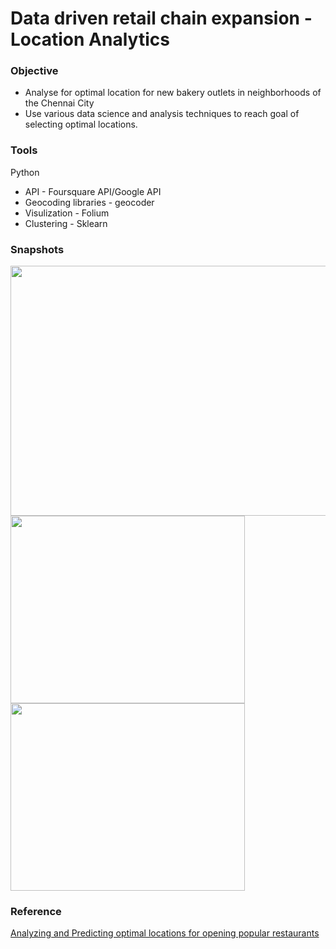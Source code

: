 # Data driven retail chain expansion - Location Analytics

### Objective
* Analyse for optimal location for new bakery outlets in neighborhoods of the Chennai City
* Use various data science and analysis techniques to reach goal of selecting optimal locations.

### Tools
Python
* API - Foursquare API/Google API
* Geocoding libraries - geocoder
* Visulization - Folium
* Clustering - Sklearn

### Snapshots

<img src="https://user-images.githubusercontent.com/28645647/175760167-2b56287d-e1fe-4fb6-a525-bbb5d49d7e9f.png" width="600px" height="400px">
<img src="https://user-images.githubusercontent.com/28645647/175760151-97885437-225f-46f5-b2de-b068ffb94faa.png" width="375px" height="300px">
<img src="https://user-images.githubusercontent.com/28645647/175760083-1454f371-3112-481b-a487-162e36da0167.png" width="375px" height="300px">

### Reference

[Analyzing and Predicting optimal locations for opening popular restaurants](https://medium.com/analytics-vidhya/analyzing-and-predicting-optimal-locations-for-popular-restaurants-in-chennai-city-4ec13b6b5fb6)
